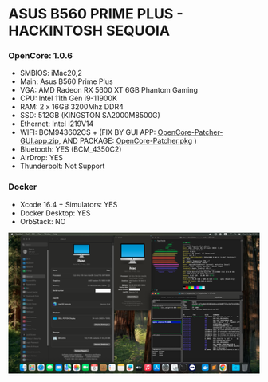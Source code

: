 # ASUS B560 PRIME PLUS - HACKINTOSH SEQUOIA

### OpenCore: 1.0.6

- SMBIOS: iMac20,2
- Main: Asus B560 Prime Plus
- VGA: AMD Radeon RX 5600 XT 6GB Phantom Gaming
- CPU: Intel 11th Gen i9-11900K
- RAM: 2 x 16GB 3200Mhz DDR4
- SSD: 512GB (KINGSTON SA2000M8500G)
- Ethernet: Intel I219V14
- WIFI: BCM943602CS + (FIX BY GUI APP: [OpenCore-Patcher-GUI.app.zip](https://github.com/dortania/OpenCore-Legacy-Patcher/releases/download/2.2.0/OpenCore-Patcher-GUI.app.zip), AND PACKAGE: [OpenCore-Patcher.pkg](https://github.com/dortania/OpenCore-Legacy-Patcher/releases) )
- Bluetooth: YES (BCM_4350C2)
- AirDrop: YES
- Thunderbolt: Not Support

### Docker

- Xcode 16.4 + Simulators: YES
- Docker Desktop: YES
- OrbStack: NO

![pc-hackintosh.png](pc-hackintosh.png)
